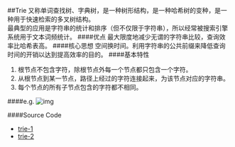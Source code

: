 ##Trie
又称单词查找树、字典树，是一种树形结构，是一种哈希树的变种，是一种用于快速检索的多叉树结构。</br>
最典型的应用是字符串的统计和排序（但不仅限于字符串），所以经常被搜索引擎系统用于文本词频统计。
####优点
最大限度地减少无谓的字符串比较，查询效率比哈希表高。
####核心思想
空间换时间。利用字符串的公共前缀来降低查询时间的开销以达到提高效率的目的。
####基本特性
1. 根节点不包含字符，除根节点外每一个节点都只包含一个字符。
2. 从根节点到某一节点，路径上经过的字符连接起来，为该节点对应的字符串。
3. 每个节点的所有子节点包含的字符都不相同。

####e.g.
![img](https://cloud.githubusercontent.com/assets/9131176/9621194/186672ee-5156-11e5-903c-2d318abe83b5.png)</br>

####Source Code
* [trie-1](https://github.com/wuzhiyi/data-structure/blob/master/tree/trie-1.c)
* [trie-2](https://github.com/wuzhiyi/data-structure/blob/master/tree/trie-2.c)
